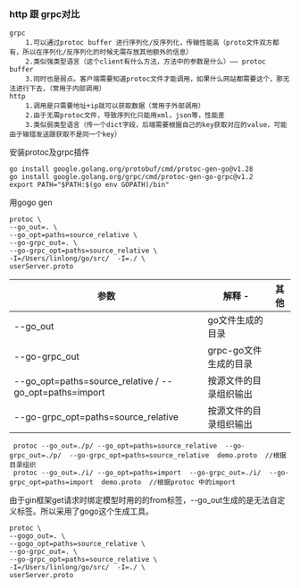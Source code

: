 ### http 跟 grpc对比
    grpc
        1.可以通过protoc buffer 进行序列化/反序列化，传输性能高（proto文件双方都有，所以在序列化/反序列化的时候无需存放其他额外的信息）
        2.类似强类型语言（这个client有什么方法，方法中的参数是什么）—— protoc buffer
        3.同时也是弱点。客户端需要知道protoc文件才能调用，如果什么网站都需要这个，那无法进行下去，（常用于内部调用）
    http
        1.调用是只需要地址+ip就可以获取数据（常用于外部调用）
        2.由于无需protoc文件，导致序列化只能用xml，json等，性能差
        3.类似弱类型语言（传一个dict字段，后端需要根据自己的key获取对应的value，可能由于输错发送跟获取不是同一个key）



安装protoc及grpc插件
```
go install google.golang.org/protobuf/cmd/protoc-gen-go@v1.28
go install google.golang.org/grpc/cmd/protoc-gen-go-grpc@v1.2
export PATH="$PATH:$(go env GOPATH)/bin"
```


用gogo gen
```
protoc \
--go_out=. \
--go_opt=paths=source_relative \
--go-grpc_out=. \
--go-grpc_opt=paths=source_relative \
-I=/Users/linlong/go/src/  -I=./ \
userServer.proto
```


| 参数                                                      | 解释                - | 其他 |
|---------------------------------------------------------|---------------------|:--:|
| --go_out                                                | go文件生成的目录           |    |
| --go-grpc_out                                           | grpc-go文件生成的目录      |    |
| --go_opt=paths=source_relative / --go_opt=paths=import  | 按源文件的目录组织输出         |    |
| --go-grpc_opt=paths=source_relative                     | 按源文件的目录组织输出         |    |


```
 protoc --go_out=./p/ --go_opt=paths=source_relative  --go-grpc_out=./p/  --go-grpc_opt=paths=source_relative  demo.proto  //根据目录组织
 protoc --go_out=./i/ --go_opt=paths=import  --go-grpc_out=./i/  --go-grpc_opt=paths=import  demo.proto  //根据protoc 中的import
```




由于gin框架get请求时绑定模型时用的的from标签，--go_out生成的是无法自定义标签。所以采用了gogo这个生成工具。
```
protoc \
--gogo_out=. \
--gogo_opt=paths=source_relative \
--go-grpc_out=. \
--go-grpc_opt=paths=source_relative \
-I=/Users/linlong/go/src/  -I=./ \
userServer.proto
```

